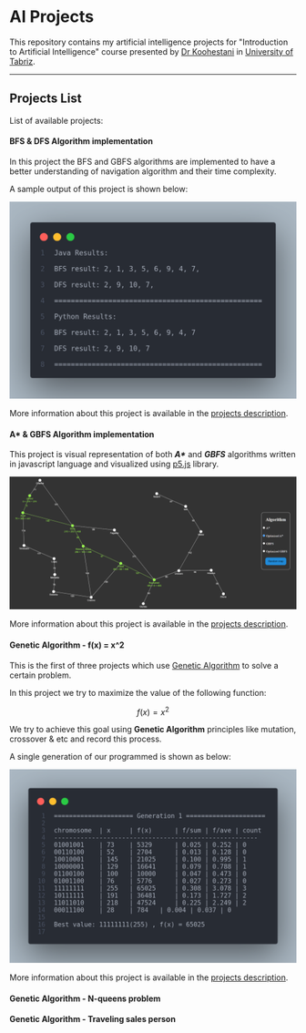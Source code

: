 # AI Projects

This repository contains my artificial intelligence projects for "Introduction to Artificial Intelligence" course presented by [Dr Koohestani](https://scholar.google.com/citations?user=_xA7MDwAAAAJ&hl=en) in [University of Tabriz](https://tabrizu.ac.ir/).

<hr>

## Projects List

List of available projects:

#### BFS & DFS Algorithm implementation

In this project the BFS and GBFS algorithms are implemented to have a better understanding of navigation algorithm and their time complexity.

A sample output of this project is shown below:

![sample output](./BFS%20%26%20DFS/images/result.png)

More information about this project is available in the [projects description](./BFS%20%26%20DFS/README.md).

#### A\* & GBFS Algorithm implementation

This project is visual representation of both **_A\*_** and **_GBFS_** algorithms written in javascript language and visualized using [p5.js](https://www.p5js.org) library.

![Sample path](./Astar%20%26%20GBFS/images/sample-path.png)

More information about this project is available in the [projects description](./Astar%20%26%20GBFS/README.md).

#### Genetic Algorithm - f(x) = x^2

This is the first of three projects which use [Genetic Algorithm](https://en.wikipedia.org/wiki/Genetic_algorithm) to solve a certain problem.

In this project we try to maximize the value of the following function:

$$f(x) = x^2$$

We try to achieve this goal using **Genetic Algorithm** principles like mutation, crossover & etc and record this process.

A single generation of our programmed is shown as below:

![Sample Generation](<./f(x)%20%3D%20x2%20-%20GA/images/Generation.png>)

More information about this project is available in the [projects description](<./f(x)%20%3D%20x2%20-%20GA/README.md>).

#### Genetic Algorithm - N-queens problem

#### Genetic Algorithm - Traveling sales person
